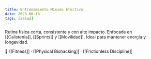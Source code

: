 ```yaml
---
title: Entrenamiento Mínimo Efectivo
date: 2023-06-13
tags: [salud]
---
```


Rutina física corta, consistente y con alto impacto. Enfocada en [[Calistenia]], [[Sprints]] y [[Movilidad]]. Ideal para mantener energía y longevidad.

📎 [[Fitness]] · [[Physical Biohacking]] · [[Frictionless Discipline]]
